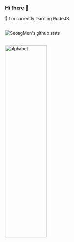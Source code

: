 ### Hi there 👋 
🌱 I’m currently learning NodeJS
<br><br>

![SeongMen's github stats](https://github-readme-stats.vercel.app/api?username=sungmen&show_icons=true&theme=radical)

<br>
<a href="http://uhs-alphabet.com"><img src="http://uhs-alphabet.com/api/getSVG?stuID=20160842" alt="alphabet" width="52%" height="40%"/></a> 
<br>

<!--
**sungmen/sungmen** is a ✨ _special_ ✨ repository because its `README.md` (this file) appears on your GitHub profile.

Here are some ideas to get you started:

- 🔭 I’m currently working on ...
- 🌱 I’m currently learning ...
- 👯 I’m looking to collaborate on ...
- 🤔 I’m looking for help with ...
- 💬 Ask me about ...
- 📫 How to reach me: ...
- 😄 Pronouns: ...
- ⚡ Fun fact: ...
-->
